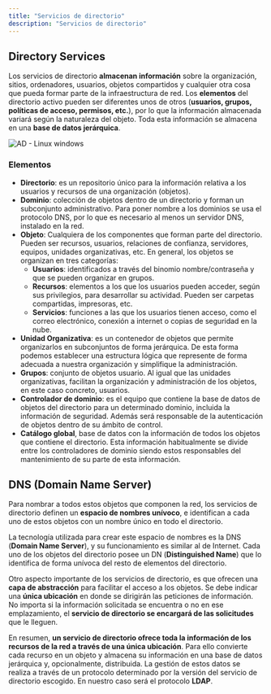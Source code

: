 ```yaml
---
title: "Servicios de directorio"
description: "Servicios de directorio"
---
```


## Directory Services

Los servicios de directorio **almacenan información** sobre la organización, sitios, ordenadores, usuarios, objetos compartidos y cualquier otra cosa que pueda formar parte de la infraestructura de red. Los **elementos** del directorio activo pueden ser diferentes unos de otros (**usuarios, grupos, políticas de acceso, permisos, etc.**), por lo que la información almacenada variará según la naturaleza del objeto. Toda esta información se almacena en una **base de datos jerárquica**.


![AD - Linux windows](https://i0.wp.com/blog.ragasys.es/wp-content/uploads/2024/03/servicios_dircetorios_logo.png?w=828&ssl=1)
### Elementos
  - **Directorio**: es un repositorio único para la información relativa a los usuarios y recursos de una organización (objetos).
  - **Dominio**: colección de objetos dentro de un directorio y forman un subconjunto administrativo. Para poner nombre a los dominios se usa el protocolo DNS, por lo que es necesario al menos un servidor DNS, instalado en la red.
  - **Objeto**: Cualquiera de los componentes que forman parte del directorio. Pueden ser recursos, usuarios, relaciones de confianza, servidores, equipos, unidades organizativas, etc. 
En general, los objetos se organizan en tres categorías:
    - **Usuarios**: identificados a través del binomio nombre/contraseña y que se pueden organizar en grupos. 
    - **Recursos**: elementos a los que los usuarios pueden acceder, según sus privilegios,   para   desarrollar   su   actividad.   Pueden   ser   carpetas compartidas, impresoras, etc.
    - **Servicios**: funciones a las que los usuarios tienen acceso, como el correo electrónico, conexión a internet o copias de seguridad en la nube. 
  - **Unidad  Organizativa**:  es  un  contenedor  de  objetos  que  permite  organizarlos  en subconjuntos de forma jerárquica. De esta forma podemos establecer una estructura lógica que represente de forma adecuada a nuestra organización y simplifique la administración.
  -   **Grupos**: conjunto de objetos usuario. Al igual que las unidades organizativas, facilitan la organización y administración de los objetos, en este caso concreto, usuarios.
  -   **Controlador de dominio**: es el equipo que contiene la base de datos de objetos del directorio  para  un  determinado  dominio,  incluida  la  información  de  seguridad. Además será responsable de la autenticación de objetos dentro de su ámbito de control.
  -  **Catálogo global**, base de datos con la información de todos los objetos que contiene el directorio.  Esta  información  habitualmente  se  divide  entre  los  controladores  de dominio  siendo  estos  responsables  del  mantenimiento  de  su  parte  de  esta información.
  
  ## DNS (Domain Name Server)
  
  Para  nombrar  a  todos  estos  objetos  que  componen  la  red,  los  servicios  de directorio definen un **espacio de nombres unívoco**, e identifican a cada uno de estos objetos con un nombre único en todo el directorio.

  La tecnología utilizada para crear este espacio de nombres es la DNS (**Domain Name Server**), y su funcionamiento es similar al de Internet. Cada uno de los objetos del directorio posee un DN (**Distinguished Name**) que lo identifica de forma unívoca del resto de elementos del directorio.

  Otro aspecto importante de los servicios de directorio, es que ofrecen una **capa de abstracción** para facilitar el acceso a los objetos. Se debe indicar una **única ubicación** en donde se dirigirán las peticiones de información. No importa si la información solicitada se encuentra o no en ese emplazamiento, el **servicio de directorio se encargará de las solicitudes** que le lleguen.
  
  En  resumen,  **un  servicio  de  directorio  ofrece  toda  la  información  de  los recursos de la red a través de una única ubicación**. Para ello convierte cada recurso  en  un  objeto  y  almacena  su  información  en  una  base  de  datos jerárquica y, opcionalmente, distribuida. La gestión de estos datos se realiza a través de un protocolo determinado por la versión del servicio de directorio escogido. En nuestro caso será el protocolo **LDAP**.